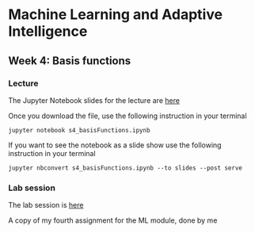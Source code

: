 # Machine Learning and Adaptive Intelligence 

## Week 4: Basis functions

### Lecture

The Jupyter Notebook slides for the lecture are [here](s4_basisFunctions.ipynb)

Once you download the file, use the following instruction in your terminal

`jupyter notebook s4_basisFunctions.ipynb`

If you want to see the notebook as a slide show use the following instruction in your terminal

`jupyter nbconvert s4_basisFunctions.ipynb --to slides --post serve`

### Lab session

The lab session is [here](instructions_lab_w4.md)

A copy of my fourth assignment for the ML module, done by me
